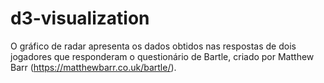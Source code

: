 # d3-visualization
O gráfico de radar apresenta os dados obtidos nas respostas de dois jogadores que responderam o questionário de Bartle, criado por Matthew Barr (https://matthewbarr.co.uk/bartle/). 
